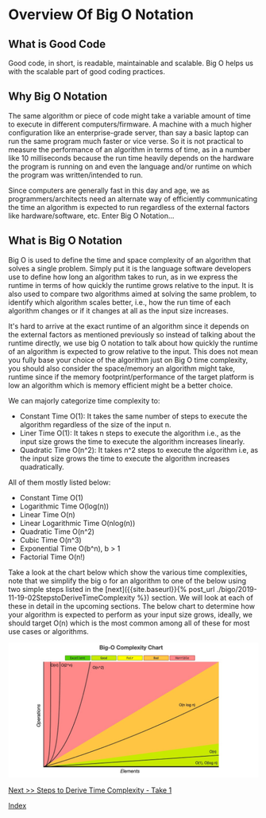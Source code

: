 # Overview Of Big O Notation

## What is Good Code

Good code, in short, is readable, maintainable and scalable. Big O helps us with the scalable part of good coding practices.

## Why Big O Notation

The same algorithm or piece of code might take a variable amount of time to execute in different computers/firmware. A machine with a much higher configuration like an enterprise-grade server, than say a basic laptop can run the same program much faster or vice verse. So it is not practical to measure the performance of an algorithm in terms of time, as in a number like 10 milliseconds because the run time heavily depends on the hardware the program is running on and even the language and/or runtime on which the program was written/intended to run.

Since computers are generally fast in this day and age, we as programmers/architects need an alternate way of efficiently communicating the time an algorithm is expected to run regardless of the external factors like hardware/software, etc. Enter Big O Notation...

## What is Big O Notation

Big O is used to define the time and space complexity of an algorithm that solves a single problem. Simply put it is the language software developers use to define how long an algorithm takes to run, as in we express the runtime in terms of how quickly the runtime grows relative to the input. It is also used to compare two algorithms aimed at solving the same problem, to identify which algorithm scales better, i.e., how the run time of each algorithm changes or if it changes at all as the input size increases.

It's hard to arrive at the exact runtime of an algorithm since it depends on the external factors as mentioned previously so instead of talking about the runtime directly, we use big O notation to talk about how quickly the runtime of an algorithm is expected to grow relative to the input. This does not mean you fully base your choice of the algorithm just on Big O time complexity, you should also consider the space/memory an algorithm might take, runtime since if the memory footprint/performance of the target platform is low an algorithm which is memory efficient might be a better choice.

We can majorly categorize time complexity to:

- Constant Time O(1): It takes the same number of steps to execute the algorithm regardless of the size of the input n.
- Liner Time O(1): It takes n steps to execute the algorithm i.e., as the input size grows the time to execute the algorithm increases linearly.
- Quadratic Time O(n^2): It takes n^2 steps to execute the algorithm i.e, as the input size grows the time to execute the algorithm increases quadratically.

All of them mostly listed below:

- Constant Time O(1)
- Logarithmic Time O(log(n))
- Linear Time O(n)
- Linear Logarithmic Time O(nlog(n))
- Quadratic Time O(n^2)
- Cubic Time O(n^3)
- Exponential Time O(b^n), b > 1
- Factorial Time O(n!)

Take a look at the chart below which show the various time complexities, note that we simplify the big o for an algorithm to one of the below using two simple steps listed in the [next]({{site.baseurl}}{% post_url ./bigo/2019-11-19-02StepstoDeriveTimeComplexity %}) section. We will look at each of these in detail in the upcoming sections. The below chart to determine how your algorithm is expected to perform as your input size grows, ideally, we should target O(n) which is the most common among all of these for most use cases or algorithms.

![Big o Complexity Chart](./img/bigocomplexitychart.jpg)

[Next >> Steps to Derive Time Complexity - Take 1](./StepstoDeriveTimeComplexity.md)

[Index](./README.md)
